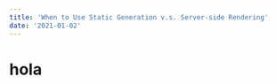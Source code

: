 ```yaml
---
title: 'When to Use Static Generation v.s. Server-side Rendering'
date: '2021-01-02'
---
```

<h1>hola</h1>